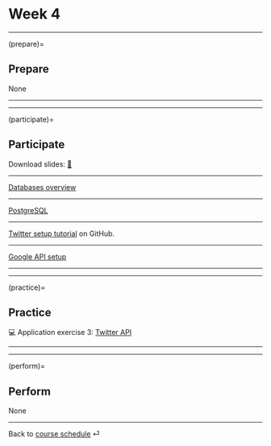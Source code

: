 # Week 4


---

(prepare)=
## Prepare


None

---

---

(participate)=
## Participate


Download slides: [📑](https://drive.google.com/file/d/1-kn1zRRwU_aXHCkATjUwnn0KfjQ2u6kY/view?usp=sharing)

---

[Databases overview](../tutorials/databases/databases-intro.md)

---


[PostgreSQL](../tutorials/databases/postgresql.md)

---


[Twitter setup tutorial](https://github.com/kirenz/twitter-tutorial) on GitHub.

---

[Google API setup](../tutorials/google-api/google-apis.md)



---

---

(practice)=
## Practice


💻 Application exercise 3: [Twitter API](../ae/ae3/twitter-api.md)





---

---

(perform)=
## Perform

None


---

Back to [course schedule](../docs/course-schedule.md) ⏎
